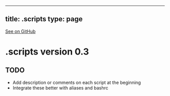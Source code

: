 
---
title: .scripts
type: page
---

[See on GitHub](https://github.com/jakeroggenbuck/.scripts/)

# .scripts version 0.3

## TODO
- Add description or comments on each script at the beginning
- Integrate these better with aliases and bashrc
